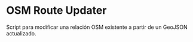# OSM Route Updater

Script para modificar una relación OSM existente a partir de un GeoJSON actualizado.
